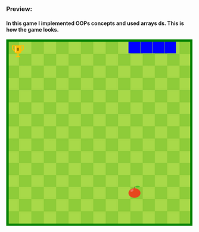 ### Preview:
#### In this game I implemented OOPs concepts and used arrays ds. This is how the game looks.
<img src="Snake.PNG" alt="Trulli" width="500" height="500"><br><br><br>
